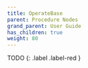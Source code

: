 ```yaml
---
title: OperateBase
parent: Procedure Nodes
grand_parent: User Guide
has_children: true
weight: 80
---
```


TODO
{: .label .label-red }
